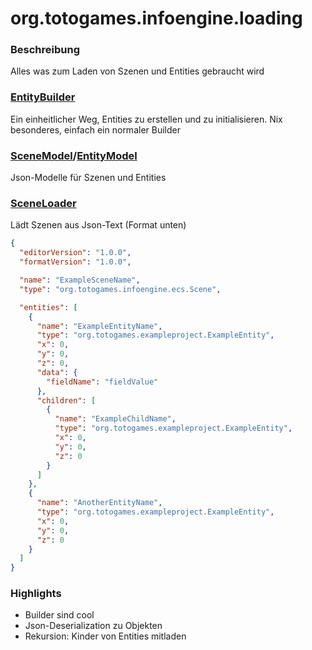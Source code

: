 # org.totogames.infoengine.loading

### Beschreibung
Alles was zum Laden von Szenen und Entities gebraucht wird

### [EntityBuilder](../src/main/java/org/totogames/infoengine/loading/EntityBuilder.java)
Ein einheitlicher Weg, Entities zu erstellen und zu initialisieren. Nix besonderes, einfach ein normaler Builder

### [SceneModel](../src/main/java/org/totogames/infoengine/loading/SceneModel.java)/[EntityModel](../src/main/java/org/totogames/infoengine/loading/EntityModel.java)
Json-Modelle für Szenen und Entities

### [SceneLoader](../src/main/java/org/totogames/infoengine/loading/SceneLoader.java)
Lädt Szenen aus Json-Text (Format unten)
```json
{
  "editorVersion": "1.0.0",
  "formatVersion": "1.0.0",

  "name": "ExampleSceneName",
  "type": "org.totogames.infoengine.ecs.Scene",

  "entities": [
    {
      "name": "ExampleEntityName",
      "type": "org.totogames.exampleproject.ExampleEntity",
      "x": 0,
      "y": 0,
      "z": 0,
      "data": {
        "fieldName": "fieldValue"
      },
      "children": [
        {
          "name": "ExampleChildName",
          "type": "org.totogames.exampleproject.ExampleEntity",
          "x": 0,
          "y": 0,
          "z": 0
        }
      ]
    },
    {
      "name": "AnotherEntityName",
      "type": "org.totogames.exampleproject.ExampleEntity",
      "x": 0,
      "y": 0,
      "z": 0
    }
  ]
}
```

### Highlights
- Builder sind cool
- Json-Deserialization zu Objekten
- Rekursion: Kinder von Entities mitladen